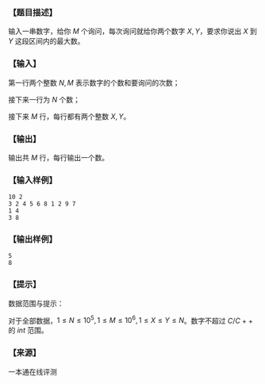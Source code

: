 ### 【题目描述】

输入一串数字，给你 $M$ 个询问，每次询问就给你两个数字 $X, Y$，要求你说出 $X$ 到 $Y$ 这段区间内的最大数。

### 【输入】

第一行两个整数 $N,M$ 表示数字的个数和要询问的次数；

接下来一行为 $N$ 个数；

接下来 $M$ 行，每行都有两个整数 $X,Y$。

### 【输出】

输出共 $M$ 行，每行输出一个数。

### 【输入样例】

```
10 2
3 2 4 5 6 8 1 2 9 7
1 4
3 8
```

### 【输出样例】

```
5
8
```

### 【提示】

数据范围与提示：

对于全部数据，$1≤N≤10^5 ,1≤M≤10^6 ,1≤X≤Y≤N$。数字不超过 $C/C++$ 的 $int$ 范围。


 ### 【来源】

 一本通在线评测 